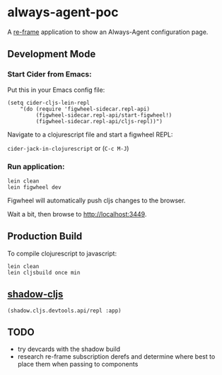 # always-agent-poc

A [re-frame][1] application to show an Always-Agent configuration page.

## Development Mode

### Start Cider from Emacs:

Put this in your Emacs config file:

```
(setq cider-cljs-lein-repl
	"(do (require 'figwheel-sidecar.repl-api)
         (figwheel-sidecar.repl-api/start-figwheel!)
         (figwheel-sidecar.repl-api/cljs-repl))")
```

Navigate to a clojurescript file and start a figwheel REPL:

`cider-jack-in-clojurescript` or (`C-c M-J`)

### Run application:

```
lein clean
lein figwheel dev
```

Figwheel will automatically push cljs changes to the browser.

Wait a bit, then browse to [http://localhost:3449](http://localhost:3449).

## Production Build

To compile clojurescript to javascript:

```
lein clean
lein cljsbuild once min
```

## [shadow-cljs][2]

```
(shadow.cljs.devtools.api/repl :app)
```

## TODO

- try devcards with the shadow build
- research re-frame subscription derefs
 and determine where best to place them when passing to components

[1]: https://github.com/Day8/re-frame
[2]: https://shadow-cljs.github.io/docs/UsersGuide.html
